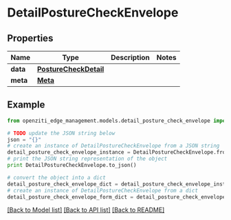 # DetailPostureCheckEnvelope


## Properties
Name | Type | Description | Notes
------------ | ------------- | ------------- | -------------
**data** | [**PostureCheckDetail**](PostureCheckDetail.md) |  | 
**meta** | [**Meta**](Meta.md) |  | 

## Example

```python
from openziti_edge_management.models.detail_posture_check_envelope import DetailPostureCheckEnvelope

# TODO update the JSON string below
json = "{}"
# create an instance of DetailPostureCheckEnvelope from a JSON string
detail_posture_check_envelope_instance = DetailPostureCheckEnvelope.from_json(json)
# print the JSON string representation of the object
print DetailPostureCheckEnvelope.to_json()

# convert the object into a dict
detail_posture_check_envelope_dict = detail_posture_check_envelope_instance.to_dict()
# create an instance of DetailPostureCheckEnvelope from a dict
detail_posture_check_envelope_form_dict = detail_posture_check_envelope.from_dict(detail_posture_check_envelope_dict)
```
[[Back to Model list]](../README.md#documentation-for-models) [[Back to API list]](../README.md#documentation-for-api-endpoints) [[Back to README]](../README.md)



